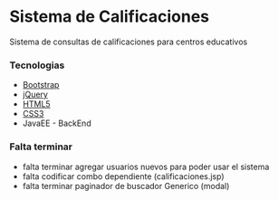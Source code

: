 # Sistema de Calificaciones

 Sistema de consultas de calificaciones para centros educativos


### Tecnologias

* [Bootstrap](https://v4-alpha.getbootstrap.com/)
* [jQuery](https://jquery.com/)
* [HTML5](https://www.w3schools.com/html/)
* [CSS3](https://www.w3schools.com/css/)
* JavaEE - BackEnd

### Falta terminar

* falta terminar agregar usuarios nuevos para poder usar el sistema
* falta codificar combo dependiente (calificaciones.jsp)
* falta terminar paginador de buscador Generico (modal)
